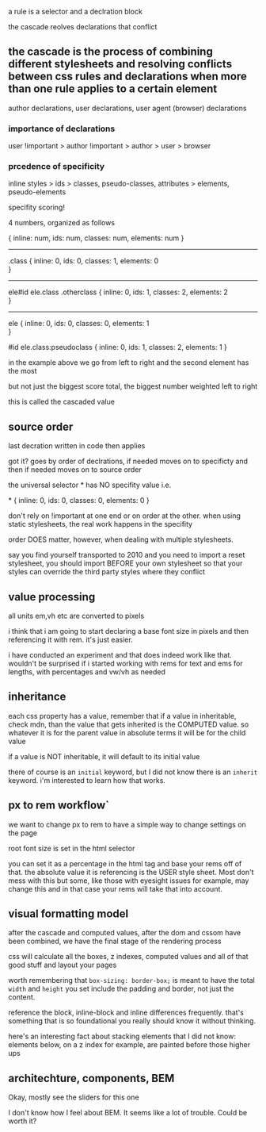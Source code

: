 a rule is a selector and a declration block

the cascade reolves declarations that conflict

## the cascade is the process of combining different stylesheets and resolving conflicts between css rules and declarations when more than one rule applies to a certain element

author declarations, user declarations, user agent (browser) declarations

### importance of declarations

user !important > author !important > author > user > browser

### prcedence of specificity

inline styles > ids > classes, pseudo-classes, attributes > elements, pseudo-elements

specifity scoring!

4 numbers, organized as follows

{
inline: num,
ids: num,
classes: num,
elements: num
}

---

.class {
inline: 0,
ids: 0,
classes: 1,
elements: 0  
}

---

ele#id ele.class .otherclass {
inline: 0,
ids: 1,
classes: 2,
elements: 2  
}

---

ele {
inline: 0,
ids: 0,
classes: 0,
elements: 1  
}

#id ele.class:pseudoclass {
inline: 0,
ids: 1,
classes: 2,
elements: 1
}

in the example above we go from left to right and the second element has the most

but not just the biggest score total, the biggest number weighted left to right

this is called the cascaded value

## source order

last decration written in code then applies

got it? goes by order of declrations, if needed moves on to specificty and then if needed moves on to source order

the universal selector \* has NO specifity value i.e.

\* {
inline: 0,
ids: 0,
classes: 0,
elements: 0
}

don't rely on !important at one end or on order at the other. when using static stylesheets, the real work happens in the specifity

order DOES matter, however, when dealing with multiple stylesheets.

say you find yourself transported to 2010 and you need to import a reset stylesheet, you should import BEFORE your own stylesheet so that your styles can override the third party styles where they conflict

## value processing

all units em,vh etc are converted to pixels

i think that i am going to start declaring a base font size in pixels and then referencing it with rem. it's just easier.

i have conducted an experiment and that does indeed work like that. wouldn't be surprised if i started working with rems for text and ems for lengths, with percentages and vw/vh as needed

## inheritance

each css property has a value, remember that
if a value in inheritable, check mdn, than the value that gets inherited is the COMPUTED value. so whatever it is for the parent value in absolute terms it will be for the child value

if a value is NOT inheritable, it will default to its initial value

there of course is an `initial` keyword, but I did not know there is an `inherit` keyword. i'm interested to learn how that works.

## px to rem workflow`

we want to change px to rem to have a simple way to change settings on the page

root font size is set in the html selector

you can set it as a percentage in the html tag and base your rems off of that. the absolute value it is referencing is the USER style sheet. Most don't mess with this but some, like those with eyesight issues for example, may change this and in that case your rems will take that into account.

## visual formatting model

after the cascade and computed values, after the dom and cssom have been combined, we have the final stage of the rendering process

css will calculate all the boxes, z indexes, computed values and all of that good stuff and layout your pages

worth remembering that `box-sizing: border-box;` is meant to have the total `width` and `height` you set include the padding and border, not just the content.

reference the block, inline-block and inline differences frequently. that's something that is so foundational you really should know it without thinking.

here's an interesting fact about stacking elements that I did not know: elements below, on a z index for example, are painted before those higher ups

## architechture, components, BEM

Okay, mostly see the sliders for this one

I don't know how I feel about BEM. It seems like a lot of trouble. Could be worth it?
